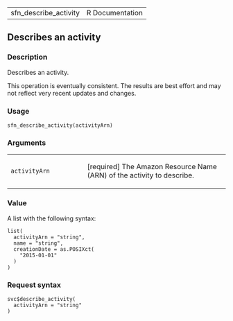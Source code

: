 <table style="width: 100%;">
<tbody>
<tr class="odd">
<td>sfn_describe_activity</td>
<td style="text-align: right;">R Documentation</td>
</tr>
</tbody>
</table>

## Describes an activity

### Description

Describes an activity.

This operation is eventually consistent. The results are best effort and
may not reflect very recent updates and changes.

### Usage

    sfn_describe_activity(activityArn)

### Arguments

<table>
<colgroup>
<col style="width: 35%" />
<col style="width: 65%" />
</colgroup>
<tbody>
<tr class="odd">
<td><code
id="sfn_describe_activity_:_activityArn">activityArn</code></td>
<td><p>[required] The Amazon Resource Name (ARN) of the activity to
describe.</p></td>
</tr>
</tbody>
</table>

### Value

A list with the following syntax:

    list(
      activityArn = "string",
      name = "string",
      creationDate = as.POSIXct(
        "2015-01-01"
      )
    )

### Request syntax

    svc$describe_activity(
      activityArn = "string"
    )

